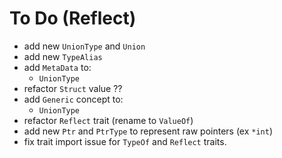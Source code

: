 # To Do (Reflect)

- add new `UnionType` and `Union`
- add new `TypeAlias`
- add `MetaData` to:
    - `UnionType`
- refactor `Struct` value ??
- add `Generic` concept to:
    - `UnionType`
- refactor `Reflect` trait (rename to `ValueOf`)
- add new `Ptr` and `PtrType` to represent raw pointers (ex `*int`)
- fix trait import issue for `TypeOf` and `Reflect` traits.
